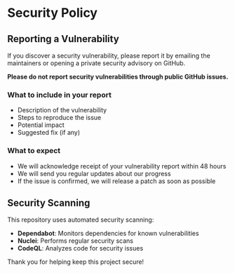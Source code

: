 # Security Policy


## Reporting a Vulnerability

If you discover a security vulnerability, please report it by emailing the maintainers or opening a private security advisory on GitHub.

**Please do not report security vulnerabilities through public GitHub issues.**

### What to include in your report

- Description of the vulnerability
- Steps to reproduce the issue
- Potential impact
- Suggested fix (if any)

### What to expect

- We will acknowledge receipt of your vulnerability report within 48 hours
- We will send you regular updates about our progress
- If the issue is confirmed, we will release a patch as soon as possible

## Security Scanning

This repository uses automated security scanning:

- **Dependabot**: Monitors dependencies for known vulnerabilities
- **Nuclei**: Performs regular security scans
- **CodeQL**: Analyzes code for security issues

Thank you for helping keep this project secure!

